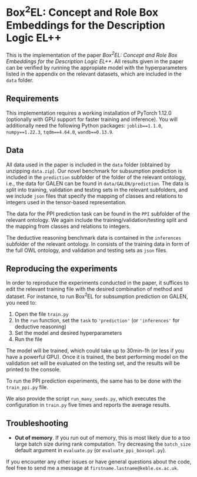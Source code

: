 # Box<sup>2</sup>EL: Concept and Role Box Embeddings for the Description Logic EL++

This is the implementation of the paper *Box<sup>2</sup>EL: Concept and Role Box Embeddings for the Description Logic EL++*. All results given in the paper can be verified by running the appropiate model with the hyperparameters listed in the appendix on the relevant datasets, which are included in the `data` folder.

## Requirements

This implementation requires a working installation of PyTorch 1.12.0 (optionally with GPU support for faster training and inference). You will additionally need the following Python packages: `joblib==1.1.0`, `numpy==1.22.3`, `tqdm==4.64.0`, `wandb==0.13.9`.

## Data

All data used in the paper is included in the `data` folder (obtained by unzipping `data.zip`). Our novel benchmark for subsumption prediction is included in the `prediction` subfolder of the folder of the relevant ontology, i.e., the data for GALEN can be found in `data/GALEN/prediction`. The data is split into training, validation and testing sets in the relevant subfolders, and we include `json` files that specify the mapping of classes and relations to integers used in the tensor-based representation.

The data for the PPI prediction task can be found in the `PPI` subfolder of the relevant ontology. We again include the training/validation/testing split and the mapping from classes and relations to integers.

The deductive reasoning benchmark data is contained in the `inferences` subfolder of the relevant ontology. In consists of the training data in form of the full OWL ontology, and validation and testing sets as `json` files.

## Reproducing the experiments

In order to reproduce the experiments conducted in the paper, it suffices to edit the relevant training file with the desired combination of method and dataset. For instance, to run Box<sup>2</sup>EL for subsumption prediction on GALEN, you need to:
1. Open the file `train.py`
2. In the `run` function, set the `task` to `'prediction'` (or `'inferences'` for deductive reasoning)
3. Set the model and desired hyperparameters
4. Run the file

The model will be trained, which could take up to 30min–1h (or less if you have a powerful GPU). Once it is trained, the best performing model on the validation set will be evaluated on the testing set, and the results will be printed to the console.

To run the PPI prediction experiments, the same has to be done with the `train_ppi.py` file.

We also provide the script `run_many_seeds.py`, which executes the configuration in `train.py` five times and reports the average results.

## Troubleshooting

* **Out of memory**. If you run out of memory, this is most likely due to a too large batch size during rank computation. Try decreasing the `batch_size` default argument in `evaluate.py` (or `evaluate_ppi_boxsqel.py`).

If you encounter any other issues or have general questions about the code, feel free to send me a message at `firstname.lastname@keble.ox.ac.uk`.
